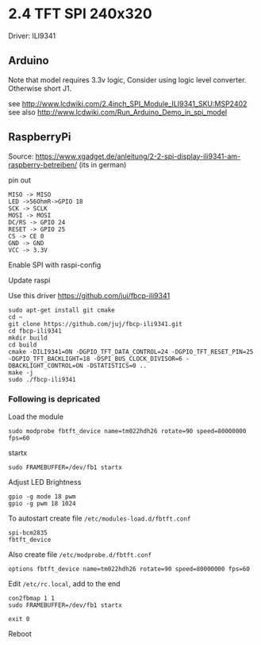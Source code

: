 # 2.4 TFT SPI 240x320

Driver: ILI9341


## Arduino
Note that model requires 3.3v logic, Consider using logic level converter. Otherwise short J1.

see http://www.lcdwiki.com/2.4inch_SPI_Module_ILI9341_SKU:MSP2402
see also http://www.lcdwiki.com/Run_Arduino_Demo_in_spi_model


## RaspberryPi

Source: https://www.xgadget.de/anleitung/2-2-spi-display-ili9341-am-raspberry-betreiben/
(its in german)

pin out

    MISO -> MISO
    LED ->56OhmR->GPIO 18
    SCK -> SCLK
    MOSI -> MOSI
    DC/RS -> GPIO 24
    RESET -> GPIO 25
    CS -> CE 0
    GND -> GND
    VCC -> 3.3V

Enable SPI with raspi-config

Update raspi

Use this driver https://github.com/juj/fbcp-ili9341

    sudo apt-get install git cmake
    cd ~
    git clone https://github.com/juj/fbcp-ili9341.git
    cd fbcp-ili9341
    mkdir build
    cd build
    cmake -DILI9341=ON -DGPIO_TFT_DATA_CONTROL=24 -DGPIO_TFT_RESET_PIN=25 -DGPIO_TFT_BACKLIGHT=18 -DSPI_BUS_CLOCK_DIVISOR=6 -DBACKLIGHT_CONTROL=ON -DSTATISTICS=0 ..
    make -j
    sudo ./fbcp-ili9341


### Following is depricated

Load the module

    sudo modprobe fbtft_device name=tm022hdh26 rotate=90 speed=80000000 fps=60

startx

    sudo FRAMEBUFFER=/dev/fb1 startx

Adjust LED Brightness

    gpio -g mode 18 pwm
    gpio -g pwm 18 1024
    
To autostart create file `/etc/modules-load.d/fbtft.conf`

    spi-bcm2835
    fbtft_device
    
Also create file `/etc/modprobe.d/fbtft.conf`

    options fbtft_device name=tm022hdh26 rotate=90 speed=80000000 fps=60
    
Edit `/etc/rc.local`, add to the end

    con2fbmap 1 1
    sudo FRAMEBUFFER=/dev/fb1 startx
    
    exit 0

Reboot
